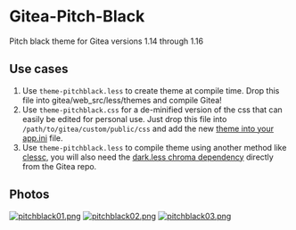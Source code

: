 # Gitea-Pitch-Black

Pitch black theme for Gitea versions 1.14 through 1.16

## Use cases

1. Use `theme-pitchblack.less` to create theme at compile time. Drop this file into gitea/web_src/less/themes and compile Gitea!
2. Use `theme-pitchblack.css` for a de-minified version of the css that can easily be edited for personal use. Just drop this file into `/path/to/gitea/custom/public/css` and add the new [theme into your app.ini](https://docs.gitea.io/en-us/config-cheat-sheet/#ui-ui) file.
3. Use `theme-pitchblack.less` to compile theme using another method like [clessc](https://github.com/iamdoubz/Gitea-Pitch-Black/issues/6), you will also need the [dark.less chroma dependency](https://github.com/go-gitea/gitea/tree/main/web_src/less/chroma/dark.less) directly from the Gitea repo.

## Photos

[![pitchblack01.png](https://pix.dou.bet/images/2021/06/28/pitchblack01.png)](https://pix.dou.bet/image/gUOb)
[![pitchblack02.png](https://pix.dou.bet/images/2021/06/28/pitchblack02.png)](https://pix.dou.bet/image/gFN8)
[![pitchblack03.png](https://pix.dou.bet/images/2021/06/28/pitchblack03.png)](https://pix.dou.bet/image/gAoV)
